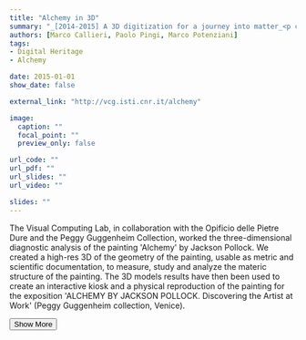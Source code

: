 ```yaml
---
title: "Alchemy in 3D"
summary: "_[2014-2015] A 3D digitization for a journey into matter_<p class=\"summary\">The Visual Computing Lab, in collaboration with the Opificio delle Pietre Dure and the Peggy Guggenheim Collection, worked the three-dimensional diagnostic analysis of the painting 'Alchemy' by Jackson Pollock. We created a high-res 3D of the geometry of the painting, usable as metric and scientific documentation, to measure, study and analyze the materic structure of the painting. The 3D models results have then been used to create an interactive kiosk and a physical reproduction of the painting for the exposition 'ALCHEMY BY JACKSON POLLOCK. Discovering the Artist at Work' (Peggy Guggenheim collection, Venice).</p>"
authors: [Marco Callieri, Paolo Pingi, Marco Potenziani]
tags: 
- Digital Heritage
- Alchemy

date: 2015-01-01
show_date: false

external_link: "http://vcg.isti.cnr.it/alchemy"

image:
  caption: ""
  focal_point: ""
  preview_only: false

url_code: ""
url_pdf: ""
url_slides: ""
url_video: ""

slides: ""
---
```

<p>The Visual Computing Lab, in collaboration with the Opificio delle Pietre Dure and the Peggy Guggenheim Collection, worked the three-dimensional diagnostic analysis of the painting 'Alchemy' by Jackson Pollock. We created a high-res 3D of the geometry of the painting, usable as metric and scientific documentation, to measure, study and analyze the materic structure of the painting. The 3D models results have then been used to create an interactive kiosk and a physical reproduction of the painting for the exposition 'ALCHEMY BY JACKSON POLLOCK. Discovering the Artist at Work' (Peggy Guggenheim collection, Venice).</p>
<button onclick="console.log('a')">Show More</button>
